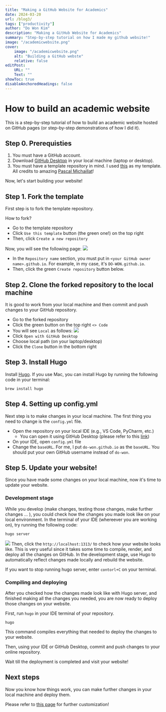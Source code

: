 ```yaml
---
title: "Making a GitHub Website for Academics" 
date: 2024-03-20
url: /blog3/
tags: ["productivity"]
author: "Do Won Kim"
description: "Making a GitHub Website for Academics"
summary: "Step-by-step tutorial on how I made my github website!" 
image: "/academicwebsite.png"
cover:
    image: "/academicwebsite.png"
    alt: "Building a GitHub webste"
    relative: false
editPost:
    URL: ""
    Text: ""
showToc: true
disableAnchoredHeadings: false
---
```


# How to build an academic website

This is a step-by-step tutorial of how to build an academic website hosted on GitHub pages (or step-by-step 
demonstrations of how I did it). 

## Step 0. Prerequisties 
1. You must have a GitHub account.
2. Download [GitHub Desktop](https://desktop.github.com/) in your local machine (laptop or desktop). 
3. You must have a template repository in mind. I used [this](https://github.com/pmichaillat/hugo-website?tab=readme-ov-file) as my template. All credits to amazing [Pascal Michaillat](https://pascalmichaillat.org/)!

Now, let's start building your website!

## Step 1. Fork the template 
First step is to fork the template repository. 

How to fork? 
- Go to the template repository
- Click `Use this template` button (the green one!) on the top right 
- Then, click `Create a new repository`

Now, you will see the following page:
![](/forking.png)

- In the `Repository name` section, you must put in `<your GitHub owner name>.github.io`. For example, in my case, it's `DO-WON.github.io`. 
- Then, click the green `Create repository` button below. 


## Step 2. Clone the forked repository to the local machine 
It is good to work from your local machine and then commit and push changes to your GitHub repository. 

- Go to the forked repository
- Click the green button on the top right `<> Code`
- You will see `Local` as follows:
![](/forking2.png)
- Click `Open with GitHub Desktop`
- Choose local path (on your laptop/desktop)
- Click the `Clone` button in the bottom right

## Step 3. Install Hugo
Install [Hugo](https://gohugo.io/installation/). If you use Mac, you can install Hugo by running the following code in your terminal:
```shell
brew install hugo
```

## Step 4. Setting up config.yml

Next step is to make changes in your local machine. The first thing you need to change is the `config.yml` file. 

- Open the repository on your local IDE (e.g., VS Code, PyCharm, etc.)
  - You can open it using GitHub Desktop (please refer to this [link](https://collectionbuilder.github.io/cb-docs/docs/repository/open/#use-github-desktop-to-open-your-repository))
- On your IDE, open `config.yml` file 
- Change the `baseURL`. For me, I put `do-won.github.io` as the `baseURL`. You should put your own GitHub username instead of `do-won`. 

## Step 5. Update your website! 

Since you have made some changes on your local machine, now it's time to update your website. 

### Development stage
While you develop (make changes, testing those changes, make further changes ... ), you could check how the changes you made look like on your local environment. In the terminal of your IDE (whereever you are working on), try running the following code: 
```shell
hugo server
```
![](/localhost.png)
Then, click the `http://localhost:1313/` to check how your website looks like. This is very useful since it takes some time to compile, render, and deploy all the changes on GitHub. In the development stage, use Hugo to automatically reflect changes made locally and rebuild the website.  

If you want to stop running hugo server, enter `contorl+C` on your terminal.

### Compiling and deploying 
After you checked how the changes made look like with Hugo server, and finished making all the changes you needed, you are now ready to deploy those changes on your website.   

First, run `hugo` in your IDE terminal of your repository. 
```shell
hugo
```
This command compiles everything that needed to deploy the changes to your website. 

Then, using your IDE or GitHub Desktop, commit and push changes to your online repository. 

Wait till the deployment is completed and visit your website! 

## Next steps
Now you know how things work, you can make further changes in your local machine and deploy them.

Please refer to [this page](https://pascalmichaillat.org/d5/) for further customization! 

